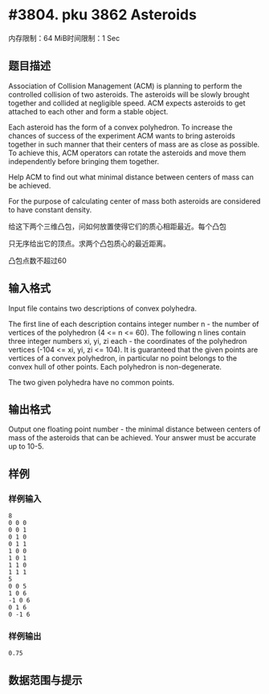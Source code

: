 # #3804. pku 3862 Asteroids

内存限制：64 MiB时间限制：1 Sec

## 题目描述

Association of Collision Management (ACM) is planning to perform the controlled collision of two asteroids. The asteroids will be slowly brought together and collided at negligible speed. ACM expects asteroids to get attached to each other and form a stable object. 

Each asteroid has the form of a convex polyhedron. To increase the chances of success of the experiment ACM wants to bring asteroids together in such manner that their centers of mass are as close as possible. To achieve this, ACM operators can rotate the asteroids and move them independently before bringing them together. 

Help ACM to find out what minimal distance between centers of mass can be achieved. 

For the purpose of calculating center of mass both asteroids are considered to have constant density.

给这下两个三维凸包，问如何放置使得它们的质心相距最近。每个凸包

只无序给出它的顶点。求两个凸包质心的最近距离。

凸包点数不超过60

## 输入格式

Input file contains two descriptions of convex polyhedra. 

The first line of each description contains integer number n - the number of vertices of the polyhedron (4 <= n <= 60). The following n lines contain three integer numbers xi, yi, zi each - the coordinates of the polyhedron vertices (-104 <= xi, yi, zi <= 104). It is guaranteed that the given points are vertices of a convex polyhedron, in particular no point belongs to the convex hull of other points. Each polyhedron is non-degenerate. 

The two given polyhedra have no common points.

## 输出格式

Output one floating point number - the minimal distance between centers of mass of the asteroids that can be achieved. Your answer must be accurate up to 10-5.

## 样例

### 样例输入

    
    8
    0 0 0
    0 0 1
    0 1 0
    0 1 1
    1 0 0
    1 0 1
    1 1 0
    1 1 1
    5
    0 0 5
    1 0 6
    -1 0 6
    0 1 6
    0 -1 6
    
    

### 样例输出

    
    0.75
    
    

## 数据范围与提示
